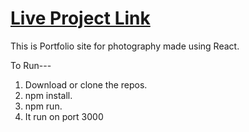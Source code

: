 # <a href = "https://clever-kilby-9056b9.netlify.app/">Live Project Link</a>

This is Portfolio site for photography made using React.


To Run---
1. Download or clone the repos.
2. npm install.
3. npm run.
4. It run on port 3000
